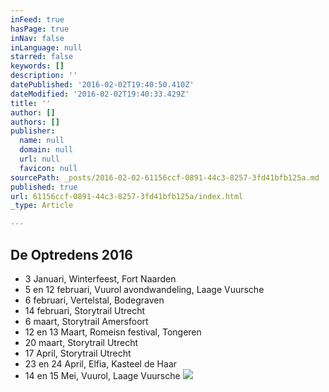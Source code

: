 ```yaml
---
inFeed: true
hasPage: true
inNav: false
inLanguage: null
starred: false
keywords: []
description: ''
datePublished: '2016-02-02T19:40:50.410Z'
dateModified: '2016-02-02T19:40:33.429Z'
title: ''
author: []
authors: []
publisher:
  name: null
  domain: null
  url: null
  favicon: null
sourcePath: _posts/2016-02-02-61156ccf-0891-44c3-8257-3fd41bfb125a.md
published: true
url: 61156ccf-0891-44c3-8257-3fd41bfb125a/index.html
_type: Article

---
```

## De Optredens 2016

* 3 Januari, Winterfeest, Fort Naarden
* 5 en 12 februari, Vuurol avondwandeling, Laage Vuursche
* 6 februari, Vertelstal, Bodegraven
* 14 februari, Storytrail Utrecht
* 6 maart, Storytrail Amersfoort
* 12 en 13 Maart, Romeisn festival, Tongeren
* 20 maart, Storytrail Utrecht
* 17 April, Storytrail Utrecht
* 23 en 24 April, Elfia, Kasteel de Haar
* 14 en 15 Mei, Vuurol, Laage Vuursche
![](https://the-grid-user-content.s3-us-west-2.amazonaws.com/f9763f7e-1c4a-4aba-96d7-3d2ffd9d19c5.jpg)